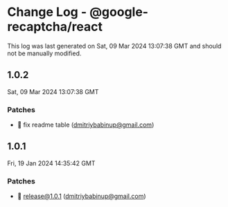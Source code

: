 # Change Log - @google-recaptcha/react

This log was last generated on Sat, 09 Mar 2024 13:07:38 GMT and should not be manually modified.

<!-- Start content -->

## 1.0.2

Sat, 09 Mar 2024 13:07:38 GMT

### Patches

- 🧊 fix readme table (dmitriybabinup@gmail.com)

## 1.0.1

Fri, 19 Jan 2024 14:35:42 GMT

### Patches

- 🎉 release@1.0.1 (dmitriybabinup@gmail.com)
